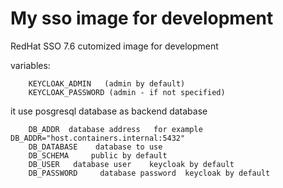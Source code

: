# My sso image for development
RedHat SSO 7.6  cutomized  image for development

variables:

        KEYCLOAK_ADMIN   (admin by default)
        KEYCLOAK_PASSWORD (admin - if not specified)

it use posgresql database as backend database


        DB_ADDR  database address   for example  DB_ADDR="host.containers.internal:5432"
        DB_DATABASE    database to use  
        DB_SCHEMA     public by default
        DB_USER   database user    keycloak by default
        DB_PASSWORD     database password  keycloak by default

